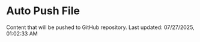 # Auto Push File

Content that will be pushed to GitHub repository.
Last updated: 07/27/2025, 01:02:33 AM